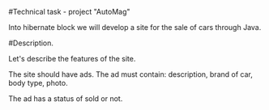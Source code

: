 #Technical task - project "AutoMag"

Into hibernate block we will develop a site for the sale of cars through Java.

#Description.

Let's describe the features of the site.

The site should have ads. The ad must contain: description, brand of car, body type, photo.

The ad has a status of sold or not.